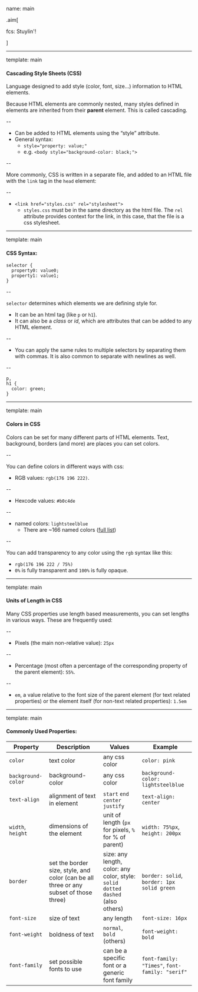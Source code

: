 name: main

.aim[<div>
  fcs: Stuylin'!
  </div>]

---
template: main

#### Cascading Style Sheets (CSS)
Language designed to add style (color, font, size…) information to HTML elements.

Because HTML elements are commonly nested, many styles defined in elements are inherited from their __parent__ element. This is called cascading.

--
- Can be added to HTML elements using the “style” attribute.
- General syntax:
  - `style="property: value;"`
  - e.g. `<body style="background-color: black;">`

--

More commonly, CSS is written in a separate file, and added to an HTML file with the `link` tag in the `head` element:

--
- `<link href="styles.css" rel="stylesheet">`
  - `styles.css` must be in the same directory as the html file. The `rel` attribute provides context for the link, in this case, that the file is a css stylesheet.


---
template: main

#### CSS Syntax:
```
selector {
  property0: value0;
  property1: value1;
}
```

--

`selector` determines which elements we are defining style for.
- It can be an html tag (like `p` or `h1`).
- It can also be a _class_ or _id_, which are attributes that can be added to any HTML element.

--
- You can apply the same rules to multiple selectors by separating them with commas. It is also common to separate with newlines as well.

--
```
p,
h1 {
  color: green;
}
```

---
template: main

#### Colors in CSS

Colors can be set for many different parts of HTML elements. Text, background, borders (and more) are places you can set colors.

--

You can define colors in different ways with css:
- RGB values: `rgb(176 196 222)`.

--
- Hexcode values: `#b0c4de`

--
- named colors:  `lightsteelblue`
  - There are ~166 named colors ([full list](https://developer.mozilla.org/en-US/docs/Web/CSS/named-color))

--

You can add transparency to any color using the `rgb` syntax like this:
- `rgb(176 196 222 / 75%)`
- `0%` is fully transparent and `100%` is fully opaque.

---
template: main

####  Units of Length in CSS

Many CSS properties use length based measurements, you can set lengths in various ways. These are frequently used:

--
- Pixels (the main non-relative value): `25px`

--
- Percentage (most often a percentage of the corresponding property of the parent element): `55%`.

--
- `em`, a value relative to the font size of the parent element (for text related properties) or the element itself (for non-text related properties): `1.5em`


---
template: main

#### Commonly Used Properties:

Property | Description | Values | Example
--- | --- | --- | ---
`color` | text color | any css color | `color: pink`
`background-color`  | background-color   | any css color | `background-color: lightsteelblue`  
`text-align`  | alignment of text in element | `start` `end` `center` `justify`   |  `text-align: center`
`width`, `height`  | dimensions of the element   | unit of length (`px` for pixels, `%` for % of parent)  |  `width: 75%px`, `height: 200px`
`border`  | set the border size, style, and color (can be all three or any subset of those three)   | size: any length, color: any color, style: `solid` `dotted` `dashed` (also others)   |  `border: solid`, `border: 1px solid green`
`font-size`  | size of text  | any length   |  `font-size: 16px`
`font-weight`  | boldness of text  | `normal`, `bold` (others)  | `font-weight: bold`  
`font-family`  | set possible fonts to use | can be a specific font or a generic font family  | `font-family: "Times"`, `font-family: "serif"`  

